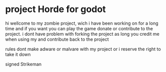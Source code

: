 # project Horde for godot
hi wellcome to my zombie project, 
wich i have been working on for a long time and if you want you can play the game donate or contribute to the project. 
i dont have problem with forking the project as long you credit me when using my and contribute back to the project 

rules dont make adware or malvare with my project or i reserve the right to take it down

 signed Strikeman
